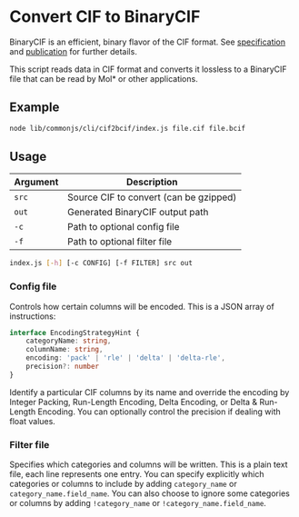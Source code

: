 # Convert CIF to BinaryCIF
BinaryCIF is an efficient, binary flavor of the CIF format. See [specification](https://github.com/molstar/BinaryCIF) and [publication](https://doi.org/10.1371/journal.pcbi.1008247) for further details.

This script reads data in CIF format and converts it lossless to a BinaryCIF file that can be read by Mol* or other 
applications.

## Example
```sh
node lib/commonjs/cli/cif2bcif/index.js file.cif file.bcif
```

## Usage
| Argument | Description |
| --- | --- |
| `src` | Source CIF to convert (can be gzipped) |
| `out` | Generated BinaryCIF output path |
| `-c` | Path to optional config file |
| `-f` | Path to optional filter file |

```sh
index.js [-h] [-c CONFIG] [-f FILTER] src out
```

### Config file
Controls how certain columns will be encoded. This is a JSON array of instructions:
```ts
interface EncodingStrategyHint {
    categoryName: string,
    columnName: string,
    encoding: 'pack' | 'rle' | 'delta' | 'delta-rle',
    precision?: number
}
```
Identify a particular CIF columns by its name and override the encoding by Integer Packing, Run-Length Encoding, Delta 
Encoding, or Delta & Run-Length Encoding. You can optionally control the precision if dealing with float values.

### Filter file
Specifies which categories and columns will be written. This is a plain text file, each line represents one entry. 
You can specify explicitly which categories or columns to include by adding `category_name` or 
`category_name.field_name`. You can also choose to ignore some categories or columns by adding `!category_name` or 
`!category_name.field_name`.